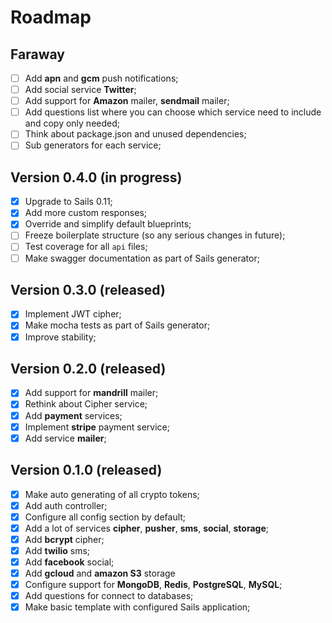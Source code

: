 # Roadmap

## Faraway

- [ ] Add **apn** and **gcm** push notifications;
- [ ] Add social service **Twitter**;
- [ ] Add support for **Amazon** mailer, **sendmail** mailer;
- [ ] Add questions list where you can choose which service need to include and copy only needed;
- [ ] Think about package.json and unused dependencies;
- [ ] Sub generators for each service;

## Version 0.4.0 (in progress)

- [x] Upgrade to Sails 0.11;
- [x] Add more custom responses;
- [x] Override and simplify default blueprints;
- [ ] Freeze boilerplate structure (so any serious changes in future);
- [ ] Test coverage for all `api` files;
- [ ] Make swagger documentation as part of Sails generator;

## Version 0.3.0 (released)

- [x] Implement JWT cipher;
- [x] Make mocha tests as part of Sails generator;
- [x] Improve stability;

## Version 0.2.0 (released)

- [x] Add support for **mandrill** mailer;
- [x] Rethink about Cipher service;
- [x] Add **payment** services;
- [x] Implement **stripe** payment service;
- [x] Add service **mailer**;

## Version 0.1.0 (released)
- [x] Make auto generating of all crypto tokens;
- [x] Add auth controller;
- [x] Configure all config section by default;
- [x] Add a lot of services **cipher**, **pusher**, **sms**, **social**, **storage**;
- [x] Add **bcrypt** cipher;
- [x] Add **twilio** sms;
- [x] Add **facebook** social;
- [x] Add **gcloud** and **amazon S3** storage
- [x] Configure support for **MongoDB**, **Redis**, **PostgreSQL**, **MySQL**;
- [x] Add questions for connect to databases;
- [x] Make basic template with configured Sails application;
